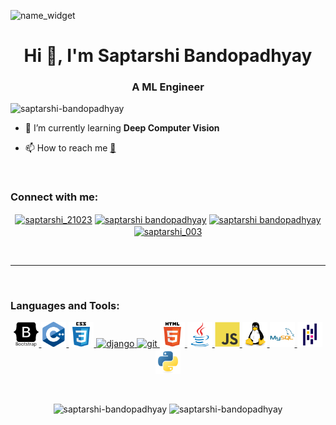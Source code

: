 ![name_widget](https://wiidgets.vercel.app/api/banner?title=Saptarshi%20Bandopadhyay&bio=A%20CS%20Undergrad&twitter=saptarshi_021)

<h1 align="center">Hi 👋, I'm Saptarshi Bandopadhyay</h1>
<h3 align="center">A ML Engineer</h3>

<p align="left"> <img src="https://komarev.com/ghpvc/?username=saptarshi-bandopadhyay&label=Profile%20views&color=0e75b6&style=flat" alt="saptarshi-bandopadhyay" /> </p>



- 🌱 I’m currently learning **Deep Computer Vision**

- 📫 How to reach me <a href="bandopadhyaysaptarshi@gmail.com">📧</a>

<br>

<h3 align="left">Connect with me:</h3>
<p align="center">
<a href="https://twitter.com/saptarshi_021" target="blank"><img align="center" src="https://raw.githubusercontent.com/rahuldkjain/github-profile-readme-generator/master/src/images/icons/Social/twitter.svg" alt="saptarshi_21023" height="30" width="40" /></a>
<a href="https://www.linkedin.com/in/saptarshi-bandopadhyay-4b4113214/" target="blank"><img align="center" src="https://raw.githubusercontent.com/rahuldkjain/github-profile-readme-generator/master/src/images/icons/Social/linked-in-alt.svg" alt="saptarshi bandopadhyay" height="30" width="40" /></a>
<a href="https://www.kaggle.com/saptarshii003" target="blank"><img align="center" src="https://raw.githubusercontent.com/rahuldkjain/github-profile-readme-generator/master/src/images/icons/Social/kaggle.svg" alt="saptarshi bandopadhyay" height="30" width="40" /></a>
<a href="https://leetcode.com/Saptarshi_003/" target="blank"><img align="center" src="https://raw.githubusercontent.com/rahuldkjain/github-profile-readme-generator/master/src/images/icons/Social/leet-code.svg" alt="saptarshi_003" height="30" width="40" /></a>
</p>

<br>

----

<br>

<h3 align="left">Languages and Tools:</h3>
<p align="center"> <a href="https://getbootstrap.com" target="_blank" rel="noreferrer"> <img src="https://raw.githubusercontent.com/devicons/devicon/master/icons/bootstrap/bootstrap-plain-wordmark.svg" alt="bootstrap" width="40" height="40"/> </a> <a href="https://www.w3schools.com/cpp/" target="_blank" rel="noreferrer"> <img src="https://raw.githubusercontent.com/devicons/devicon/master/icons/cplusplus/cplusplus-original.svg" alt="cplusplus" width="40" height="40"/> </a> <a href="https://www.w3schools.com/css/" target="_blank" rel="noreferrer"> <img src="https://raw.githubusercontent.com/devicons/devicon/master/icons/css3/css3-original-wordmark.svg" alt="css3" width="40" height="40"/> </a> <a href="https://www.djangoproject.com/" target="_blank" rel="noreferrer"> <img src="https://cdn.worldvectorlogo.com/logos/django.svg" alt="django" width="40" height="40"/> </a> <a href="https://git-scm.com/" target="_blank" rel="noreferrer"> <img src="https://www.vectorlogo.zone/logos/git-scm/git-scm-icon.svg" alt="git" width="40" height="40"/> </a> <a href="https://www.w3.org/html/" target="_blank" rel="noreferrer"> <img src="https://raw.githubusercontent.com/devicons/devicon/master/icons/html5/html5-original-wordmark.svg" alt="html5" width="40" height="40"/> </a> <a href="https://www.java.com" target="_blank" rel="noreferrer"> <img src="https://raw.githubusercontent.com/devicons/devicon/master/icons/java/java-original.svg" alt="java" width="40" height="40"/> </a> <a href="https://developer.mozilla.org/en-US/docs/Web/JavaScript" target="_blank" rel="noreferrer"> <img src="https://raw.githubusercontent.com/devicons/devicon/master/icons/javascript/javascript-original.svg" alt="javascript" width="40" height="40"/> </a> <a href="https://www.linux.org/" target="_blank" rel="noreferrer"> <img src="https://raw.githubusercontent.com/devicons/devicon/master/icons/linux/linux-original.svg" alt="linux" width="40" height="40"/> </a> <a href="https://www.mysql.com/" target="_blank" rel="noreferrer"> <img src="https://raw.githubusercontent.com/devicons/devicon/master/icons/mysql/mysql-original-wordmark.svg" alt="mysql" width="40" height="40"/> </a> <a href="https://pandas.pydata.org/" target="_blank" rel="noreferrer"> <img src="https://raw.githubusercontent.com/devicons/devicon/2ae2a900d2f041da66e950e4d48052658d850630/icons/pandas/pandas-original.svg" alt="pandas" width="40" height="40"/> </a> <a href="https://www.python.org" target="_blank" rel="noreferrer"> <img src="https://raw.githubusercontent.com/devicons/devicon/master/icons/python/python-original.svg" alt="python" width="40" height="40"/> </a> </p> 

<br>

<p align="center"><img src="https://github-readme-stats-mu-dusky.vercel.app/api?username=saptarshi-bandopadhyay&show_icons=true&theme=tokyonight&count_private=true&include_all_commits=true&locale=en" alt="saptarshi-bandopadhyay" width="400"/>
<img src="https://github-readme-streak-stats.herokuapp.com/?user=saptarshi-bandopadhyay&theme=tokyonight" alt="saptarshi-bandopadhyay" width="400" /></p>
